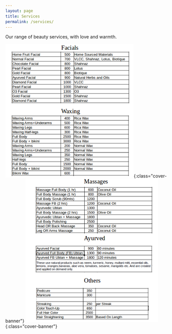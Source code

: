 ```yaml
---
layout: page
title: Services
permalink: /services/
---
```


Our range of beauty services, with love and warmth.

![minty-product](/assets/page1.png){:class="cover-banner"}
![minty-product](/assets/page2.png){:class="cover-banner"}
